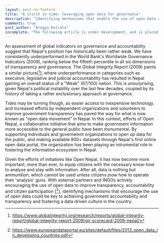 ```yaml
---
layout: post-no-feature
title: "A stitch in time: leveraging open data for governance"
description: "Identifying mechanisms that enable the use of open data could be key to achieving government accountability and transparency." 
comments: true
post_author: "Arogya Koirala"
incomplete: "The following article is under development, and is placed in this website for testing purposes only"
---
```


An assessment of global indicators on governance and accountability suggest that Nepal's position has historically been rather weak. We have consistently underperformed in the World Bank's Worldwide Governance Indicators (2009), ranking below the fiftieth percentile in all six dimensions of transparency and governance. The Global Integrity Report (2009) paints a similar picture[[^2]], where underperformance in categories such as executive, legislative and judicial accountability has resulted in Nepal gaining an overall status of a "Weak" (67/100) nation. This is unsurprising, given Nepal's political instability over the last few decades, coupled by its history of taking a rather exclusionary approach at governance.

Tides may be turning though, as easier access to inexpensive technology, and increased efforts by independent organizations and volunteers to improve government transparency has paved the way for what is now known as "open data movement" in Nepal. In this context, efforts of Open Nepal, a collaborative initiative that aims to make government information more accessible to the general public have been monumental. By supporting individuals and governemnt organizations to open up data for the public, and making available 800+ datasets through Nepal's first online open data portal, the organization has been playing an intrumental role in fostering the information ecosystem in Nepal.

Given the efforts of initiatives like Open Nepal, it has now become more important, more than ever, to equip citizens with the necessary know-how to analyse and play with information. After all, data is nothing but ammunition, which cannot be used unless citizens jnow how to operate their 'analysis' guns. With external partners and INGOs actively encouraging the use of open data to improve transparency, accountability and citizen participation [[^3]], identifying mechanisms that encourage the use of open data could be key to achieving government accountability and transparency and fostering a data driven culture in the country. 

[^1]: Burtot, J. C., Jaeger, P. T., & Grimes, J. M. (2010) Using ICTs to create a culture of transparency: E-government and social media as openness and anti-corruption tools for societies. Government Information Quarterly, 27, 264–271

[^2]: https://www.globalintegrity.org/research/reports/global-integrity-report/global-integrity-report-2009/gir-scorecard-2009-nepal/

[^3]: https://www.europeandataportal.eu/sites/default/files/2013_open_data_in_developing_countries.pdf

